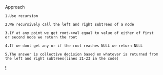 Approach

    1.Use recursion

    2.We recursively call the left and right subtrees of a node

    3.If at any point we get root->val equal to value of either of first or second node we return the root

    4.If we dont get any or if the root reaches NULL we return NULL

    5.The answer is collective decision based on whatever is returned from the left and right subtrees(lines 21-23 in the code)


[!](sample.png)